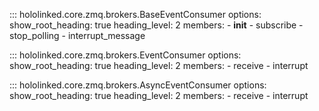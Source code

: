 ::: hololinked.core.zmq.brokers.BaseEventConsumer
    options:
        show_root_heading: true
        heading_level: 2
        members:
            - __init__
            - subscribe
            - stop_polling
            - interrupt_message

::: hololinked.core.zmq.brokers.EventConsumer
    options:
        show_root_heading: true
        heading_level: 2
        members:
            - receive
            - interrupt

::: hololinked.core.zmq.brokers.AsyncEventConsumer
    options:
        show_root_heading: true
        heading_level: 2
        members:
            - receive
            - interrupt